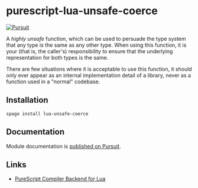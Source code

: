# purescript-lua-unsafe-coerce

[![Pursuit](https://pursuit.purescript.org/packages/purescript-unsafe-coerce/badge)](https://pursuit.purescript.org/packages/purescript-unsafe-coerce)

A _highly unsafe_ function, which can be used to persuade the type system that any type is the same as any other type. When using this function, it is your (that is, the caller's) responsibility to ensure that the underlying representation for both types is the same.

There are few situations where it is acceptable to use this function, it should only ever appear as an internal implementation detail of a library, never as a function used in a "normal" codebase.

## Installation

```
spago install lua-unsafe-coerce
```

## Documentation

Module documentation is [published on Pursuit](http://pursuit.purescript.org/packages/purescript-unsafe-coerce).

## Links

- [PureScript Compiler Backend for Lua ](https://github.com/Unisay/purescript-lua)
